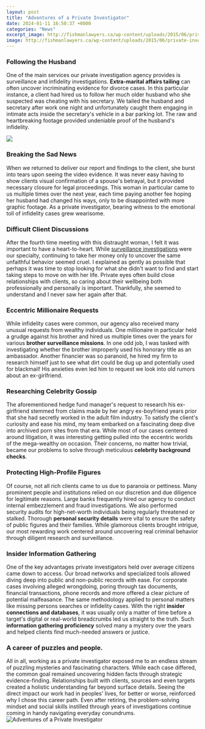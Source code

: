 ```yaml
---
layout: post
title: "Adventures of a Private Investigator"
date: 2024-01-11 16:50:37 +0000
categories: "News"
excerpt_image: http://fishmanlawyers.ca/wp-content/uploads/2015/06/private-investigator.jpg
image: http://fishmanlawyers.ca/wp-content/uploads/2015/06/private-investigator.jpg
---
```


### Following the Husband
One of the main services our private investigation agency provides is surveillance and infidelity investigations. **Extra-marital affairs tailing** can often uncover incriminating evidence for divorce cases. In this particular instance, a client had hired us to follow her much older husband who she suspected was cheating with his secretary. We tailed the husband and secretary after work one night and unfortunately caught them engaging in intimate acts inside the secretary's vehicle in a bar parking lot. The raw and heartbreaking footage provided undeniable proof of the husband's infidelity.

![](https://m.media-amazon.com/images/M/MV5BMjIwNjg2ODM1N15BMl5BanBnXkFtZTgwNzUzNjIxMzE@._V1_.jpg)
### Breaking the Sad News
When we returned to deliver our report and findings to the client, she burst into tears upon seeing the video evidence. It was never easy having to show clients visual confirmation of a spouse's betrayal, but it provided necessary closure for legal proceedings. This woman in particular came to us multiple times over the next year, each time paying another fee hoping her husband had changed his ways, only to be disappointed with more graphic footage. As a private investigator, bearing witness to the emotional toll of infidelity cases grew wearisome.
### Difficult Client Discussions 
After the fourth time meeting with this distraught woman, I felt it was important to have a heart-to-heart. While [surveillance investigations](https://notiziedioggi.github.io/_tabs/categories/) were our specialty, continuing to take her money only to uncover the same unfaithful behavior seemed cruel. I explained as gently as possible that perhaps it was time to stop looking for what she didn't want to find and start taking steps to move on with her life. Private eyes often build close relationships with clients, so caring about their wellbeing both professionally and personally is important. Thankfully, she seemed to understand and I never saw her again after that.
### Eccentric Millionaire Requests
While infidelity cases were common, our agency also received many unusual requests from wealthy individuals. One millionaire in particular held a grudge against his brother and hired us multiple times over the years for various **brother surveillance missions**. In one odd job, I was tasked with investigating whether the brother improperly used his honorary title as an ambassador. Another financier was so paranoid, he hired my firm to research himself just to see what dirt could be dug up and potentially used for blackmail! His anxieties even led him to request we look into old rumors about an ex-girlfriend.
### Researching Celebrity Gossip 
The aforementioned hedge fund manager's request to research his ex-girlfriend stemmed from claims made by her angry ex-boyfriend years prior that she had secretly worked in the adult film industry. To satisfy the client's curiosity and ease his mind, my team embarked on a fascinating deep dive into archived porn sites from that era. While most of our cases centered around litigation, it was interesting getting pulled into the eccentric worlds of the mega-wealthy on occasion. Their concerns, no matter how trivial, became our problems to solve through meticulous **celebrity background checks**.
### Protecting High-Profile Figures
Of course, not all rich clients came to us due to paranoia or pettiness. Many prominent people and institutions relied on our discretion and due diligence for legitimate reasons. Large banks frequently hired our agency to conduct internal embezzlement and fraud investigations. We also performed security audits for high-net-worth individuals being regularly threatened or stalked. Thorough **personal security details** were vital to ensure the safety of public figures and their families. While glamorous clients brought intrigue, our most rewarding work centered around uncovering real criminal behavior through diligent research and surveillance.
### Insider Information Gathering  
One of the key advantages private investigators held over average citizens came down to access. Our broad networks and specialized tools allowed diving deep into public and non-public records with ease. For corporate cases involving alleged wrongdoing, poring through tax documents, financial transactions, phone records and more offered a clear picture of potential malfeasance. The same methodology applied to personal matters like missing persons searches or infidelity cases. With the right **insider connections and databases**, it was usually only a matter of time before a target's digital or real-world breadcrumbs led us straight to the truth. Such **information gathering proficiency** solved many a mystery over the years and helped clients find much-needed answers or justice.
### A career of puzzles and people. 
All in all, working as a private investigator exposed me to an endless stream of puzzling mysteries and fascinating characters. While each case differed, the common goal remained uncovering hidden facts through strategic evidence-finding. Relationships built with clients, sources and even targets created a holistic understanding far beyond surface details. Seeing the direct impact our work had in peoples' lives, for better or worse, reinforced why I chose this career path. Even after retiring, the problem-solving mindset and social skills instilled through years of investigations continue coming in handy navigating everyday conundrums.
![Adventures of a Private Investigator](http://fishmanlawyers.ca/wp-content/uploads/2015/06/private-investigator.jpg)